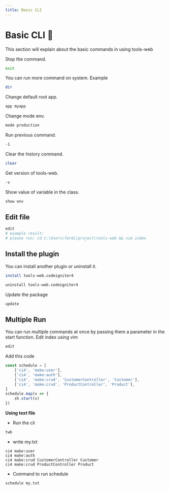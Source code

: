 ```yaml
---
title: Basic CLI
---
```

# Basic CLI :robot:
This section will explain about the basic commands in using tools-web

Stop the command.
```bash
exit
```
You can run more command on system. Example
```bash
dir
```
Change default root app.
```bash
app myapp
```
Change mode env.
```bash
mode production
```
Run previous command.
```bash
-1
```
Clear the history command.
```bash
clear
```
Get version of tools-web.
```bash
-v
```
Show value of variable in the class.
```bash
show env
```
## Edit file
```bash
edit
# example result:
# please run: cd C:\Users\ferdi\project\tools-web && vim index
```
## Install the plugin
You can install another plugin or uninstall it.
```bash
install tools-web.codeigniter4
```
```bash
uninstall tools-web.codeigniter4
```
Update the package
```bash
update
```
## Multiple Run
You can run multiple commands at once by passing them a parameter in the start function.
Edit index using vim
```bash
edit
```
Add this code
```javascript
const schedule = [
	['ci4', 'make:user'],
	['ci4', 'make:auth'],
	['ci4', 'make:crud', 'CustomerController', 'Customer'],
	['ci4', 'make:crud', 'ProductController', 'Product'],
]
schedule.map(v => {
	sh.start(v)
})
```

<b>Using text file</b>

- Run the cli
```bash
twb
```
- write my.txt
```text
ci4 make:user
ci4 make:auth
ci4 make:crud CustomerController Customer
ci4 make:crud ProductController Product
```
- Command to run schedule
```bash
schedule my.txt
```